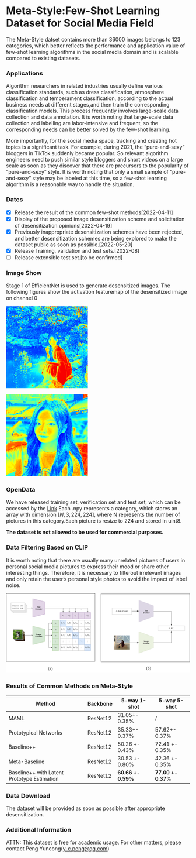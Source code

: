 # Meta-Style:Few-Shot Learning Dataset for Social Media Field

The Meta-Style datset contains more than 36000 images belongs to 123 categories, which better reflects the performance and application value of few-shot learning algorithms in the social media domain and is scalable compared to existing datasets.

### Applications

Algorithm researchers in related industries usually define various classification standards, such as dress classification, atmosphere classification and temperament classification, according to the actual business needs at different stages,and then train the corresponding classification models. This process frequently involves large-scale data collection and data annotation. It is worth noting that large-scale data collection and labelling are labor-intensive and frequent, so the corresponding needs can be better solved by the few-shot learning.

More importantly, for the social media space, tracking and creating hot topics is a significant task. For example, during 2021, the “pure-and-sexy” bloggers in TikTok suddenly became popular. So relevant algorithm engineers need to push similar style bloggers and short videos on a large scale as soon as they discover that there are precursors to the popularity of “pure-and-sexy” style. It is worth noting that only a small sample of “pure-and-sexy” style may be labeled at this time, so a few-shot learning algorithm is a reasonable way to handle the situation.


### Dates

- [x] Release the result of the common few-shot methods[2022-04-11]
- [x] Display of the proposed image desensitization scheme and solicitation of desensitization opinions[2022-04-19]
- [x] Previously inappropriate desensitization schemes have been rejected, and better desensitization schemes are being explored to make the dataset public as soon as possible.[2022-05-20]
- [x] Release Training, validation and test sets.[2022-08]
- [ ] Release extensible test set.[to be confirmed]

### Image Show
Stage 1 of EfficientNet is used to generate desensitized images. The following figures show the activation featuremap of the desensitized image on channel 0

![figshow](img/fig1.png)

![figshow](img/fig2.png)

### OpenData
We have released training set, verification set and test set, which can be accessed by the [Link](https://drive.google.com/file/d/1yHvbqYrqm3YtUKs0hAYEn_YKf3iTIW7Y/view?usp=sharing)
Each .npy represents a category, which stores an array with dimension $[N,3,224,224]$, where N represents the number of pictures in this category.Each picture is resize to 224 and stored in uint8.

**The dataset is not allowed to be used for commercial purposes.**

### Data Filtering Based on CLIP

It is worth noting that there are usually many unrelated pictures of users in personal social media pictures to express their mood or share other interesting things. Therefore, it is necessary to filterout irrelevant images and only retain the user’s personal style photos to avoid the impact of label noise.

![icann_CLIP](img/icann_CLIP.jpg)



### Results of Common Methods on Meta-Style

| Method                                      | Backbone | 5-way 1-shot       | 5-way 5-shot       |
| ------------------------------------------- | -------- | ------------------ | ------------------ |
| MAML                                        | ResNet12 | 31.05+- 0.35%      | /                  |
| Prototypical Networks                       | ResNet12 | 35.33+- 0.37%      | 57.62+- 0.37%      |
| Baseline++                                  | ResNet12 | 50.26 +- 0.43%     | 72.41 +- 0.35%     |
| Meta-Baseline                               | ResNet12 | 30.53 +- 0.80%     | 42.36 +- 0.35%     |
| Baseline++ with Latent Prototype Estimation | ResNet12 | **60.66 +- 0.59%** | **77.00 +- 0.37**% |



### Data Download

The dataset will be provided as soon as possible after appropriate desensitization.



### Additional Information

ATTN: This dataset is free for academic usage. For other matters, please contact Peng Yuncong(y-c.peng@qq.com)
